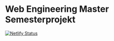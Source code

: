 # Web Engineering Master Semesterprojekt

[![Netlify Status](https://api.netlify.com/api/v1/badges/a4ac3166-c00b-4eda-b6ac-b8cb1ea5cffd/deploy-status)](https://app.netlify.com/sites/flamboyant-mayer-c07b48/deploys)